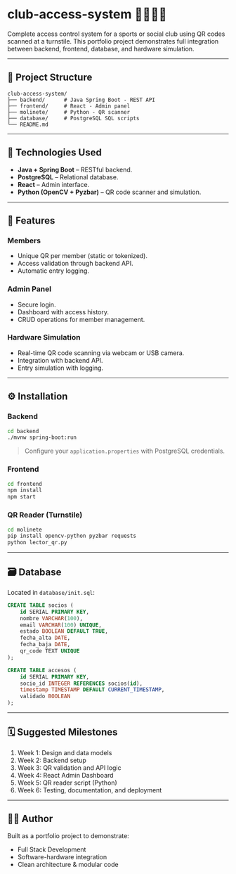 # club-access-system 🏋️‍♂️📱🔐

Complete access control system for a sports or social club using QR codes scanned at a turnstile. This portfolio project demonstrates full integration between backend, frontend, database, and hardware simulation.

---

## 🧱 Project Structure

```
club-access-system/
├── backend/      # Java Spring Boot - REST API
├── frontend/     # React - Admin panel
├── molinete/     # Python - QR scanner
├── database/     # PostgreSQL SQL scripts
└── README.md
```

---

## 🧰 Technologies Used

- **Java + Spring Boot** – RESTful backend.
- **PostgreSQL** – Relational database.
- **React** – Admin interface.
- **Python (OpenCV + Pyzbar)** – QR code scanner and simulation.

---

## 🚀 Features

### Members
- Unique QR per member (static or tokenized).
- Access validation through backend API.
- Automatic entry logging.

### Admin Panel
- Secure login.
- Dashboard with access history.
- CRUD operations for member management.

### Hardware Simulation
- Real-time QR code scanning via webcam or USB camera.
- Integration with backend API.
- Entry simulation with logging.

---

## ⚙️ Installation

### Backend

```bash
cd backend
./mvnw spring-boot:run
```

> Configure your `application.properties` with PostgreSQL credentials.

### Frontend

```bash
cd frontend
npm install
npm start
```

### QR Reader (Turnstile)

```bash
cd molinete
pip install opencv-python pyzbar requests
python lector_qr.py
```

---

## 🗃️ Database

Located in `database/init.sql`:

```sql
CREATE TABLE socios (
    id SERIAL PRIMARY KEY,
    nombre VARCHAR(100),
    email VARCHAR(100) UNIQUE,
    estado BOOLEAN DEFAULT TRUE,
    fecha_alta DATE,
    fecha_baja DATE,
    qr_code TEXT UNIQUE
);

CREATE TABLE accesos (
    id SERIAL PRIMARY KEY,
    socio_id INTEGER REFERENCES socios(id),
    timestamp TIMESTAMP DEFAULT CURRENT_TIMESTAMP,
    validado BOOLEAN
);
```

---

## 🗓️ Suggested Milestones

1. Week 1: Design and data models
2. Week 2: Backend setup
3. Week 3: QR validation and API logic
4. Week 4: React Admin Dashboard
5. Week 5: QR reader script (Python)
6. Week 6: Testing, documentation, and deployment

---

## 👩‍💻 Author

Built as a portfolio project to demonstrate:
- Full Stack Development
- Software-hardware integration
- Clean architecture & modular code
